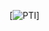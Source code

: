 [![PTI](https://t3.ftcdn.net/jpg/03/27/92/50/360_F_327925001_Lu4WLMiXOX15ZLxTmrChQzqovGuiMTVX.jpg)]
